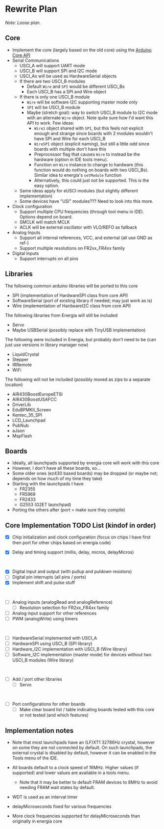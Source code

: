 # Rewrite Plan

*Note: Loose plan.*

## Core

- Implement the core (largely based on the old core) using the [Arduino Core API](https://github.com/arduino/ArduinoCore-API)
- Serial Communications
    - USCI_A will support UART mode
    - USCI_B will support SPI and I2C mode
    - USCI_As will be used as HardwareSerial objects
    - If there are two USCI_B modules
        - Default `Wire` and `SPI` would be different USCI_Bs
        - Each USCI_B has a SPI and Wire object
    - If there is only one USCI_B module
        - `Wire` will be software I2C supporting master mode only
        - `SPI` will be USCI_B module
        - Maybe (stretch goal): way to switch USCI_B module to I2C mode with an alternate `Wire` object. Note quite sure how I'd want this API to work. Few ideas: 
            - `Wire1` object shared with `SPI`, but this feels not explicit enough and strange since boards with 2 modules wouldn't have SPI and Wire for each USCI_B
            - `WireSPI` object (explicit naming), but still a little odd since boards with multiple don't have this
            - Preprocessor flag that causes `Wire` to instead be the hardware (option in IDE tools menu).
            - Function on `Wire` instance to change to hardware (this function would do nothing on boards with two USCI_Bs). Similar idea to energia's `setModule` function
            - Alternatively, this could just not be supported. This is the easy option.
    - Same ideas apply for eUSCI modules (but slightly different implementation)
    - Some devices have "USI" modules??? Need to look into this more.
- Clock configuration
    - Support multiple CPU frequencies (through tool menu in IDE). Options depend on board.
    - SMCLK will match MCLK
    - ACLK will be external oscillator with VLO/REFO as fallback
- Analog Inputs
    - Support all internal references, VCC, and external (all use GND as ref-)
    - Support multiple resolutions on FR2xx_FR4xx family
- Digital Inputs
    - Support interrupts on all pins


## Libraries

The following common arduino libraries will be ported to this core

- SPI (implementation of HardwareSPI class from core API)
- SoftwareSerial (port of existing library if needed; may just work as is)
- Wire (implementation of HardwareI2C class from core API)


The following libraries from Energia will still be included

- Servo
- Maybe USBSerial (possibly replace with TinyUSB implementation)


The following were included in Energia, but probably don't need to be (can just use versions in library manager now)

- LiquidCrystal
- Stepper
- IRRemote
- WiFi

The following will not be included (possibly moved as zips to a separate location)

- AIR430BoostEuropeETSI
- AIR430BoostUSAFCC
- DriverLib
- EduBPMKII_Screen
- Kentec_35_SPI
- LCD_Launchpad
- PubNub
- aJson
- MspFlash


## Boards

- Ideally, all launchpads supported by energia core will work with this core
- However, I don't have all these boards, so...
- Some older ones (ez430 based boards) may be dropped (or maybe not; depends on how much of my time they take)
- Starting with the launchpads I have
    - FR2355
    - FR5969
    - FR2433
    - G2553 (G2ET launchpad)
- Porting the others after (port = make sure they compile)


## Core Implementation TODO List (kindof in order)

- [x] Chip initialization and clock configuration (focus on chips I have first then port for other chips based on energia code)
- [x] Delay and timing support (millis, delay, micros, delayMicros)
    

<br />

- [x] Digital input and output (with pullup and puldown resistors)
- [ ] Digital pin interrupts (all pins / ports)
- [x] Implement shift and pulse stuff

<br />

- [ ] Analog inputs (analogRead and analogReference)
    - [ ] Resolution selection for FR2xx_FR4xx family
- [ ] Analog input support for other references
- [ ] PWM (analogWrite) using timers

<br />

- [ ] HardwareSerial implemented with USCI_A
- [ ] HardwareSPI using USCI_B (SPI library)
- [ ] Hardware_I2C implementation with USCI_B (Wire library)
- [ ] Software_I2C implementation (master mode) for devices without two USCI_B modules (Wire library)

<br />

- [ ] Add / port other libraries
    - [ ] Servo

<br />

- [ ] Port configurations for other boards
    - [ ] Make clear board list / table indicating boards tested with this core or not tested (and which features)

## Implementation notes

- Note that most launchpads have an (LF)XT1 32786Hz crystal, however on some they are not connected by default. On such launchpads, the external crystal is disabled by default, however it can be enabled in the Tools menu of the IDE.
- All boards default to a clock speed of 16MHz. Higher values (if supported) and lower values are available in a tools menu.
    - Note that it may be better to default FRAM devices to 8MHz to avoid needing FRAM wait states by default.

- WDT is used as an interval timer
- delayMicroseconds fixed for various frequencies
- More clock frequencies supported for delayMicroseconds than originally in energia core
